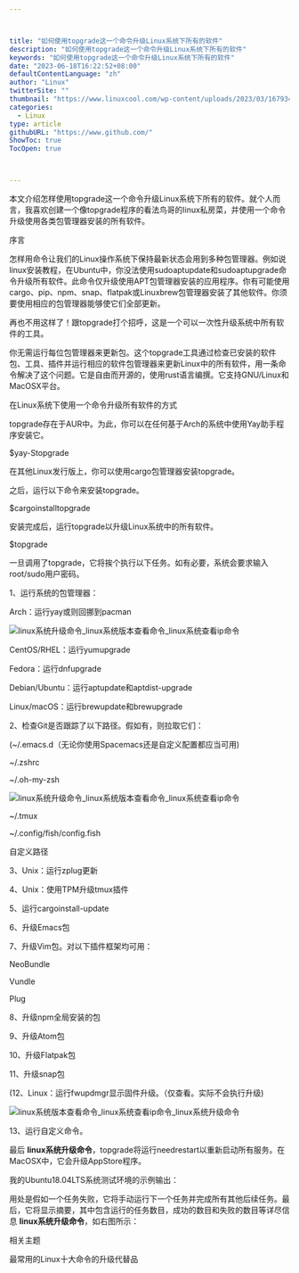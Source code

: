 ```yaml
---



title: "如何使用topgrade这一个命令升级Linux系统下所有的软件"
description: "如何使用topgrade这一个命令升级Linux系统下所有的软件"
keywords: "如何使用topgrade这一个命令升级Linux系统下所有的软件"
date: "2023-06-18T16:22:52+08:00"
defaultContentLanguage: "zh"
author: "Linux"
twitterSite: ""
thumbnail: "https://www.linuxcool.com/wp-content/uploads/2023/03/1679349633564_0.png"
categories:
  - Linux
type: article
githubURL: "https://www.github.com/"
ShowToc: true
TocOpen: true



---
```


本文介绍怎样使用topgrade这一个命令升级Linux系统下所有的软件。就个人而言，我喜欢创建一个像topgrade程序的看法鸟哥的linux私房菜，并使用一个命令升级使用各类包管理器安装的所有软件。

序言

怎样用命令让我们的Linux操作系统下保持最新状态会用到多种包管理器。例如说linux安装教程，在Ubuntu中，你没法使用sudoaptupdate和sudoaptupgrade命令升级所有软件。此命令仅升级使用APT包管理器安装的应用程序。你有可能使用cargo、pip、npm、snap、flatpak或Linuxbrew包管理器安装了其他软件。你须要使用相应的包管理器能够使它们全部更新。

再也不用这样了！跟topgrade打个招呼，这是一个可以一次性升级系统中所有软件的工具。

你无需运行每位包管理器来更新包。这个topgrade工具通过检查已安装的软件包、工具、插件并运行相应的软件包管理器来更新Linux中的所有软件，用一条命令解决了这个问题。它是自由而开源的，使用rust语言编撰。它支持GNU/Linux和MacOSX平台。

在Linux系统下使用一个命令升级所有软件的方式

topgrade存在于AUR中。为此，你可以在任何基于Arch的系统中使用Yay助手程序安装它。

$yay-Stopgrade

在其他Linux发行版上，你可以使用cargo包管理器安装topgrade。

之后，运行以下命令来安装topgrade。

$cargoinstalltopgrade

安装完成后，运行topgrade以升级Linux系统中的所有软件。

$topgrade

一旦调用了topgrade，它将挨个执行以下任务。如有必要，系统会要求输入root/sudo用户密码。

1、运行系统的包管理器：

Arch：运行yay或则回挪到pacman

![linux系统升级命令_linux系统版本查看命令_linux系统查看ip命令](https://www.linuxcool.com/wp-content/uploads/2023/03/1679349633564_0.png)

CentOS/RHEL：运行yumupgrade

Fedora：运行dnfupgrade

Debian/Ubuntu：运行aptupdate和aptdist-upgrade

Linux/macOS：运行brewupdate和brewupgrade

2、检查Git是否跟踪了以下路径。假如有，则拉取它们：

(~/.emacs.d（无论你使用Spacemacs还是自定义配置都应当可用) 

~/.zshrc

~/.oh-my-zsh

![linux系统升级命令_linux系统版本查看命令_linux系统查看ip命令](https://www.linuxcool.com/wp-content/uploads/2023/03/1679349633564_1.png)

~/.tmux

~/.config/fish/config.fish

自定义路径

3、Unix：运行zplug更新

4、Unix：使用TPM升级tmux插件

5、运行cargoinstall-update

6、升级Emacs包

7、升级Vim包。对以下插件框架均可用：

NeoBundle

Vundle

Plug

8、升级npm全局安装的包

9、升级Atom包

10、升级Flatpak包

11、升级snap包

(12、Linux：运行fwupdmgr显示固件升级。（仅查看​​。实际不会执行升级) 

![linux系统版本查看命令_linux系统查看ip命令_linux系统升级命令](https://www.linuxcool.com/wp-content/uploads/2023/03/1679349633564_2.png)

13、运行自定义命令。

最后 **linux系统升级命令**，topgrade将运行needrestart以重新启动所有服务。在MacOSX中，它会升级AppStore程序。

我的Ubuntu18.04LTS系统测试环境的示例输出：

用处是假如一个任务失败，它将手动运行下一个任务并完成所有其他后续任务。最后，它将显示摘要，其中包含运行的任务数目，成功的数目和失败的数目等详尽信息 **linux系统升级命令**，如右图所示：

相关主题

最常用的Linux十大命令的升级代替品